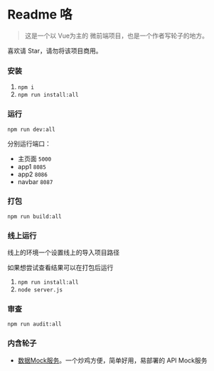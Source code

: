 # Readme 咯

> 这是一个以 Vue为主的 微前端项目，也是一个作者写轮子的地方。

喜欢请 Star，请勿将该项目商用。

### 安装

1. `npm i`
2. `npm run install:all`

### 运行

`npm run dev:all`

分别运行端口：
* 主页面 `5000`
* app1 `8085`
* app2 `8086`
* navbar `8087`

### 打包

`npm run build:all`

### 线上运行

线上的环境一个设置线上的导入项目路径

如果想尝试查看结果可以在打包后运行
1. `npm run install:all`
2. `node server.js`

### 审查

`npm run audit:all`

### 内含轮子

* [数据Mock服务](/z-mock/readme.md)。一个炒鸡方便，简单好用，易部署的 API Mock服务

